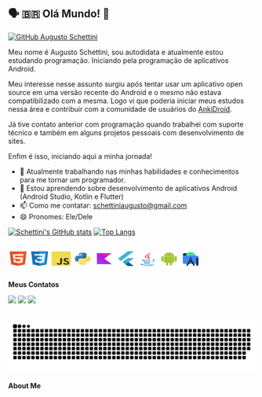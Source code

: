 ## 🗣 🇧🇷 Olá Mundo! 👋
[![GitHub Augusto Schettini](https://img.shields.io/github/followers/augustoschettini?label=follow&style=social)](https://github.com/augustoschettini)

Meu nome é Augusto Schettini, sou autodidata e atualmente estou estudando programação. Iniciando pela programação de aplicativos Android. 

Meu interesse nesse assunto surgiu após tentar usar um aplicativo open source em uma versão recente do Android e o mesmo não estava compatibilizado com a mesma. Logo vi que poderia iniciar meus estudos nessa área e contribuir com a comunidade de usuários do [AnkiDroid](https://github.com/ankidroid/Anki-Android).

Já tive contato anterior com programação quando trabalhei com suporte técnico e também em alguns projetos pessoais com desenvolvimento de sites. 

Enfim é isso, iniciando aqui a minha jornada!

- 🔭 Atualmente trabalhando nas minhas habilidades e conhecimentos para me tornar um programador.
- 🌱 Estou aprendendo sobre desenvolvimento de aplicativos Android (Android Studio, Kotlin e Flutter)
- 📫 Como me contatar: schettiniaugusto@gmail.com
- 😄 Pronomes: Ele/Dele


[![Schettini's GitHub stats](https://github-readme-stats.vercel.app/api?username=augustoschettini&rank_icon=github&show=reviews&show_icons=true&theme=midnight-purple&locale=pt-br)](https://github.com/augustoschettini/augustoschettini)
[![Top Langs](https://github-readme-stats.vercel.app/api/top-langs/?username=augustoschettini&layout=compact&theme=midnight-purple&locale=pt-br)](https://github.com/augustoschettini/augustoschettini)

<!-- Div Linguagens de Programação -->
<div style="display: inline_block"><br />
    <img align="center" alt="HTML5" height="30" width="40" src="https://github.com/devicons/devicon/raw/master/icons/html5/html5-original.svg">
    <img align="center" alt="CSS3" height="30" width="40" src="https://github.com/devicons/devicon/raw/master/icons/css3/css3-original.svg">
    <img align="center" alt="Augusto-Js" height="30" width="40" src="https://github.com/devicons/devicon/raw/master/icons/javascript/javascript-original.svg">
    <img align="center" alt="Python" height="30" width="40" src="https://github.com/devicons/devicon/raw/master/icons/python/python-original.svg">
    <img align="center" alt="Kotlin" height="30" width="40" src="https://github.com/devicons/devicon/raw/master/icons/kotlin/kotlin-original.svg">
    <img align="center" alt="Flutter" height="30" width="40" src="https://github.com/devicons/devicon/raw/master/icons/flutter/flutter-original.svg">
    <img align="center" alt="Java" height="30" width="40" src="https://github.com/devicons/devicon/raw/master/icons/java/java-original.svg">
    <img align="center" alt="Android" height="30" width="40" src="https://github.com/devicons/devicon/raw/master/icons/android/android-original.svg">
    <img align="center" alt="Android-Studio" height="30" width="40" src="https://github.com/devicons/devicon/raw/master/icons/androidstudio/androidstudio-original.svg">
</div>

##

**Meus Contatos**
<!-- Div Contatos -->
<div>
    <a href="mailto:schettiniaugusto@gmail.com" target="_blank"><img src="https://img.shields.io/badge/Gmail-D14836?style=for-the-badge&logo=gmail&logoColor=white" target="_blank"></a>
    <a href="https://www.instagram.com/augustoschettini" target="_blank"><img src="https://img.shields.io/badge/Instagram-E4405F?style=for-the-badge&logo=instagram&logoColor=white" target="_blank"></a>
    <a href="https://www.linkedin.com/in/augusto-schettini-b7595362/" target="_blank"><img src="https://img.shields.io/badge/LinkedIn-0077B5?style=for-the-badge&logo=linkedin&logoColor=white" target="_blank"></a>
</div>

##

<picture>
  <source media="(prefers-color-scheme: dark)" srcset="https://raw.githubusercontent.com/augustoschettini/augustoschettini/output/github-contribution-grid-snake-dark.svg">
  <source media="(prefers-color-scheme: light)" srcset="https://raw.githubusercontent.com/augustoschettini/augustoschettini/output/github-contribution-grid-snake.svg">
  <img alt="github contribution grid snake animation" src="https://raw.githubusercontent.com/augustoschettini/augustoschettini/output/github-contribution-grid-snake.svg">
</picture>


**About Me**

<!-- US Stats
## 🗣 🇺🇸 Hi there 👋


[![Schettini's GitHub stats](https://github-readme-stats.vercel.app/api?username=augustoschettini&rank_icon=github&show=reviews&show_icons=true&include_all_commits=true&theme=midnight-purple&locale=en)](https://github.com/augustoschettini/augustoschettini)

[![Top Langs](https://github-readme-stats.vercel.app/api/top-langs/?username=augustoschettini&layout=compact&theme=midnight-purple&locale=en)](https://github.com/augustoschettini/augustoschettini)
-->
<!--
**augustoschettini/augustoschettini** is a ✨ _special_ ✨ repository because its `README.md` (this file) appears on your GitHub profile.

Here are some ideas to get you started:

- 🔭 I’m currently working on ...
- 🌱 I’m currently learning ...
- 👯 I’m looking to collaborate on ...
- 🤔 I’m looking for help with ...
- 💬 Ask me about ...
- 📫 How to reach me: ...
- 😄 Pronouns: ...
- ⚡ Fun fact: ...

Icones das linguagens

Fonte: https://github.com/devicons/devicon/tree/master/icons
<img align="center" alt="" height="30" width="40" src="">

-->
